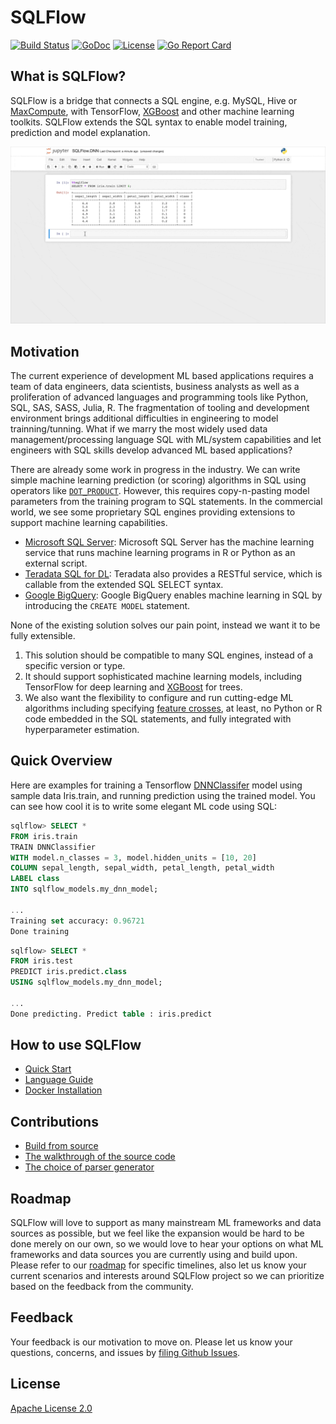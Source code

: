 # SQLFlow

[![Build Status](https://travis-ci.com/sql-machine-learning/sqlflow.svg?branch=develop)](https://travis-ci.com/sql-machine-learning/sqlflow) [![GoDoc](https://godoc.org/github.com/sql-machine-learning/sqlflow?status.svg)](https://godoc.org/github.com/sql-machine-learning/sqlflow) [![License](https://img.shields.io/badge/license-Apache%202-blue.svg)](LICENSE) [![Go Report Card](https://goreportcard.com/badge/github.com/sql-machine-learning/sqlflow)](https://goreportcard.com/report/github.com/sql-machine-learning/sqlflow)

## What is SQLFlow?

SQLFlow is a bridge that connects a SQL engine, e.g. MySQL, Hive or [MaxCompute](https://www.aliyun.com/product/odps), with TensorFlow, [XGBoost](https://github.com/dmlc/xgboost) and other machine learning toolkits. SQLFlow extends the SQL syntax to enable model training, prediction and model explanation.

![](https://github.com/sql-machine-learning/sql-machine-learning.github.io/raw/master/assets/instruction.gif)

## Motivation

The current experience of development ML based applications requires a team of data engineers, data scientists, business analysts as well as a proliferation of advanced languages and programming tools like Python, SQL, SAS, SASS, Julia, R. The fragmentation of tooling and development environment brings additional difficulties in engineering to model trainning/tunning. What if we marry the most widely used data management/processing language SQL with ML/system capabilities and let engineers with SQL skills develop advanced ML based applications? 

There are already some work in progress in the industry. We can write simple machine learning prediction (or scoring) algorithms in SQL using operators like [`DOT_PRODUCT`](https://thenewstack.io/sql-fans-can-now-develop-ml-applications/). However, this requires copy-n-pasting model parameters from the training program to SQL statements. In the commercial world, we see some proprietary SQL engines providing extensions to support machine learning capabilities.

 - [Microsoft SQL Server](https://docs.microsoft.com/en-us/sql/advanced-analytics/?view=sql-server-2017): Microsoft SQL Server has the machine learning service that runs machine learning programs in R or Python as an external script.
 - [Teradata SQL for DL](https://www.linkedin.com/pulse/sql-deep-learning-sql-dl-omri-shiv): Teradata also provides a RESTful service, which is callable from the extended SQL SELECT syntax.
 - [Google BigQuery](https://cloud.google.com/bigquery/docs/bigqueryml-intro): Google BigQuery enables machine learning in SQL by introducing the `CREATE MODEL` statement.

None of the existing solution solves our pain point, instead we want it to be fully extensible. 
1. This solution should be compatible to many SQL engines, instead of a specific version or type.
1. It should support sophisticated machine learning models, including TensorFlow for deep learning and [XGBoost](https://github.com/dmlc/xgboost) for trees.
1. We also want the flexibility to configure and run cutting-edge ML algorithms including specifying [feature crosses](https://www.tensorflow.org/api_docs/python/tf/feature_column/crossed_column), at least, no Python or R code embedded in the SQL statements, and fully integrated with hyperparameter estimation.

## Quick Overview

Here are examples for training a Tensorflow [DNNClassifer](https://www.tensorflow.org/api_docs/python/tf/estimator/DNNClassifier) model using sample data Iris.train, and running prediction using the trained model. You can see how cool it is to write some elegant ML code using SQL:

```sql
sqlflow> SELECT *
FROM iris.train
TRAIN DNNClassifier
WITH model.n_classes = 3, model.hidden_units = [10, 20]
COLUMN sepal_length, sepal_width, petal_length, petal_width
LABEL class
INTO sqlflow_models.my_dnn_model;

...
Training set accuracy: 0.96721
Done training
```

```sql
sqlflow> SELECT *
FROM iris.test
PREDICT iris.predict.class
USING sqlflow_models.my_dnn_model;

...
Done predicting. Predict table : iris.predict
```

## How to use SQLFlow

- [Quick Start](/doc/quick_start.md)
- [Language Guide](/doc/language_guide.md)
- [Docker Installation](/doc/run/docker.md)

## Contributions

- [Build from source](/doc/build.md)
- [The walkthrough of the source code](/doc/walkthrough.md)
- [The choice of parser generator](/doc/design/design_sql_parser.md)

## Roadmap

SQLFlow will love to support as many mainstream ML frameworks and data sources as possible, but we feel like the expansion would be hard to be done merely on our own, so we would love to hear your options on what ML frameworks and data sources you are currently using and build upon. Please refer to our [roadmap](https://github.com/sql-machine-learning/sqlflow/issues/327) for specific timelines, also let us know your current scenarios and interests around SQLFlow project so we can prioritize based on the feedback from the community.

## Feedback

Your feedback is our motivation to move on. Please let us know your questions, concerns, and issues by [filing Github Issues](https://github.com/sql-machine-learning/sqlflow/issues).

## License

[Apache License 2.0](https://github.com/sql-machine-learning/sqlflow/blob/develop/LICENSE)
